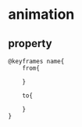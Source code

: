 # animation  


## property
    
    @keyframes name{
        from{

        }

        to{
            
        }
    }

